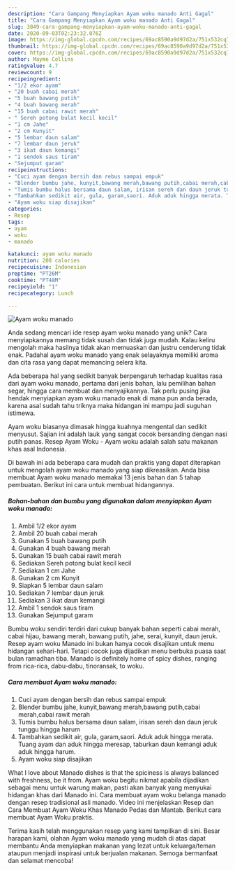 ```yaml
---
description: "Cara Gampang Menyiapkan Ayam woku manado Anti Gagal"
title: "Cara Gampang Menyiapkan Ayam woku manado Anti Gagal"
slug: 3849-cara-gampang-menyiapkan-ayam-woku-manado-anti-gagal
date: 2020-09-03T02:23:32.076Z
image: https://img-global.cpcdn.com/recipes/69ac8590a9d97d2a/751x532cq70/ayam-woku-manado-foto-resep-utama.jpg
thumbnail: https://img-global.cpcdn.com/recipes/69ac8590a9d97d2a/751x532cq70/ayam-woku-manado-foto-resep-utama.jpg
cover: https://img-global.cpcdn.com/recipes/69ac8590a9d97d2a/751x532cq70/ayam-woku-manado-foto-resep-utama.jpg
author: Mayme Collins
ratingvalue: 4.7
reviewcount: 9
recipeingredient:
- "1/2 ekor ayam"
- "20 buah cabai merah"
- "5 buah bawang putih"
- "4 buah bawang merah"
- "15 buah cabai rawit merah"
- " Sereh potong bulat kecil kecil"
- "1 cm Jahe"
- "2 cm Kunyit"
- "5 lembar daun salam"
- "7 lembar daun jeruk"
- "3 ikat daun kemangi"
- "1 sendok saus tiram"
- "Sejumput garam"
recipeinstructions:
- "Cuci ayam dengan bersih dan rebus sampai empuk"
- "Blender bumbu jahe, kunyit,bawang merah,bawang putih,cabai merah,cabai rawit merah"
- "Tumis bumbu halus bersama daun salam, irisan sereh dan daun jeruk tunggu hingga harum"
- "Tambahkan sedikit air, gula, garam,saori. Aduk aduk hingga merata. Tuang ayam dan aduk hingga meresap, taburkan daun kemangi aduk aduk hingga harum."
- "Ayam woku siap disajikan"
categories:
- Resep
tags:
- ayam
- woku
- manado

katakunci: ayam woku manado 
nutrition: 208 calories
recipecuisine: Indonesian
preptime: "PT26M"
cooktime: "PT48M"
recipeyield: "1"
recipecategory: Lunch

---
```



![Ayam woku manado](https://img-global.cpcdn.com/recipes/69ac8590a9d97d2a/751x532cq70/ayam-woku-manado-foto-resep-utama.jpg)

Anda sedang mencari ide resep ayam woku manado yang unik? Cara menyiapkannya memang tidak susah dan tidak juga mudah. Kalau keliru mengolah maka hasilnya tidak akan memuaskan dan justru cenderung tidak enak. Padahal ayam woku manado yang enak selayaknya memiliki aroma dan cita rasa yang dapat memancing selera kita.

Ada beberapa hal yang sedikit banyak berpengaruh terhadap kualitas rasa dari ayam woku manado, pertama dari jenis bahan, lalu pemilihan bahan segar, hingga cara membuat dan menyajikannya. Tak perlu pusing jika hendak menyiapkan ayam woku manado enak di mana pun anda berada, karena asal sudah tahu triknya maka hidangan ini mampu jadi suguhan istimewa.

Ayam woku biasanya dimasak hingga kuahnya mengental dan sedikit menyusut. Sajian ini adalah lauk yang sangat cocok bersanding dengan nasi putih panas. Resep Ayam Woku - Ayam woku adalah salah satu makanan khas asal Indonesia.


Di bawah ini ada beberapa cara mudah dan praktis yang dapat diterapkan untuk mengolah ayam woku manado yang siap dikreasikan. Anda bisa membuat Ayam woku manado memakai 13 jenis bahan dan 5 tahap pembuatan. Berikut ini cara untuk membuat hidangannya.

<!--inarticleads1-->

##### Bahan-bahan dan bumbu yang digunakan dalam menyiapkan Ayam woku manado:

1. Ambil 1/2 ekor ayam
1. Ambil 20 buah cabai merah
1. Gunakan 5 buah bawang putih
1. Gunakan 4 buah bawang merah
1. Gunakan 15 buah cabai rawit merah
1. Sediakan  Sereh potong bulat kecil kecil
1. Sediakan 1 cm Jahe
1. Gunakan 2 cm Kunyit
1. Siapkan 5 lembar daun salam
1. Sediakan 7 lembar daun jeruk
1. Sediakan 3 ikat daun kemangi
1. Ambil 1 sendok saus tiram
1. Gunakan Sejumput garam


Bumbu woku sendiri terdiri dari cukup banyak bahan seperti cabai merah, cabai hijau, bawang merah, bawang putih, jahe, serai, kunyit, daun jeruk. Resep ayam woku Manado ini bukan hanya cocok disajikan untuk menu hidangan sehari-hari. Tetapi cocok juga dijadikan menu berbuka puasa saat bulan ramadhan tiba. Manado is definitely home of spicy dishes, ranging from rica-rica, dabu-dabu, tinoransak, to woku. 

<!--inarticleads2-->

##### Cara membuat Ayam woku manado:

1. Cuci ayam dengan bersih dan rebus sampai empuk
1. Blender bumbu jahe, kunyit,bawang merah,bawang putih,cabai merah,cabai rawit merah
1. Tumis bumbu halus bersama daun salam, irisan sereh dan daun jeruk tunggu hingga harum
1. Tambahkan sedikit air, gula, garam,saori. Aduk aduk hingga merata. Tuang ayam dan aduk hingga meresap, taburkan daun kemangi aduk aduk hingga harum.
1. Ayam woku siap disajikan


What I love about Manado dishes is that the spiciness is always balanced with freshness, be it from. Ayam woku begitu nikmat apabila dijadikan sebagai menu untuk warung makan, pasti akan banyak yang menyukai hidangan khas dari Manado ini. Cara membuat ayam woku belanga manado dengan resep tradisional asli manado. Video ini menjelaskan Resep dan Cara Membuat Ayam Woku Khas Manado Pedas dan Mantab. Berikut cara membuat Ayam Woku praktis. 

Terima kasih telah menggunakan resep yang kami tampilkan di sini. Besar harapan kami, olahan Ayam woku manado yang mudah di atas dapat membantu Anda menyiapkan makanan yang lezat untuk keluarga/teman ataupun menjadi inspirasi untuk berjualan makanan. Semoga bermanfaat dan selamat mencoba!
